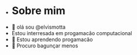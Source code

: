 - # Sobre mim
- 👋 olá sou @elvismotta
- Estou interresada em progamacão computacional
- 👀 Estou aprendendo progamacão
- 🌱 Procuro bagunçar menos

